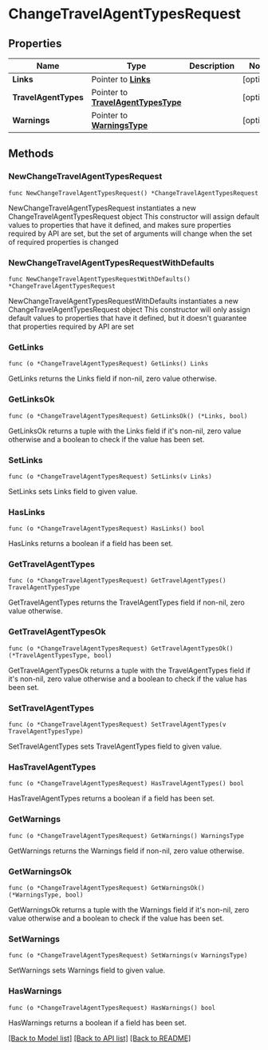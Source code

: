 # ChangeTravelAgentTypesRequest

## Properties

Name | Type | Description | Notes
------------ | ------------- | ------------- | -------------
**Links** | Pointer to [**Links**](Links.md) |  | [optional] 
**TravelAgentTypes** | Pointer to [**TravelAgentTypesType**](TravelAgentTypesType.md) |  | [optional] 
**Warnings** | Pointer to [**WarningsType**](WarningsType.md) |  | [optional] 

## Methods

### NewChangeTravelAgentTypesRequest

`func NewChangeTravelAgentTypesRequest() *ChangeTravelAgentTypesRequest`

NewChangeTravelAgentTypesRequest instantiates a new ChangeTravelAgentTypesRequest object
This constructor will assign default values to properties that have it defined,
and makes sure properties required by API are set, but the set of arguments
will change when the set of required properties is changed

### NewChangeTravelAgentTypesRequestWithDefaults

`func NewChangeTravelAgentTypesRequestWithDefaults() *ChangeTravelAgentTypesRequest`

NewChangeTravelAgentTypesRequestWithDefaults instantiates a new ChangeTravelAgentTypesRequest object
This constructor will only assign default values to properties that have it defined,
but it doesn't guarantee that properties required by API are set

### GetLinks

`func (o *ChangeTravelAgentTypesRequest) GetLinks() Links`

GetLinks returns the Links field if non-nil, zero value otherwise.

### GetLinksOk

`func (o *ChangeTravelAgentTypesRequest) GetLinksOk() (*Links, bool)`

GetLinksOk returns a tuple with the Links field if it's non-nil, zero value otherwise
and a boolean to check if the value has been set.

### SetLinks

`func (o *ChangeTravelAgentTypesRequest) SetLinks(v Links)`

SetLinks sets Links field to given value.

### HasLinks

`func (o *ChangeTravelAgentTypesRequest) HasLinks() bool`

HasLinks returns a boolean if a field has been set.

### GetTravelAgentTypes

`func (o *ChangeTravelAgentTypesRequest) GetTravelAgentTypes() TravelAgentTypesType`

GetTravelAgentTypes returns the TravelAgentTypes field if non-nil, zero value otherwise.

### GetTravelAgentTypesOk

`func (o *ChangeTravelAgentTypesRequest) GetTravelAgentTypesOk() (*TravelAgentTypesType, bool)`

GetTravelAgentTypesOk returns a tuple with the TravelAgentTypes field if it's non-nil, zero value otherwise
and a boolean to check if the value has been set.

### SetTravelAgentTypes

`func (o *ChangeTravelAgentTypesRequest) SetTravelAgentTypes(v TravelAgentTypesType)`

SetTravelAgentTypes sets TravelAgentTypes field to given value.

### HasTravelAgentTypes

`func (o *ChangeTravelAgentTypesRequest) HasTravelAgentTypes() bool`

HasTravelAgentTypes returns a boolean if a field has been set.

### GetWarnings

`func (o *ChangeTravelAgentTypesRequest) GetWarnings() WarningsType`

GetWarnings returns the Warnings field if non-nil, zero value otherwise.

### GetWarningsOk

`func (o *ChangeTravelAgentTypesRequest) GetWarningsOk() (*WarningsType, bool)`

GetWarningsOk returns a tuple with the Warnings field if it's non-nil, zero value otherwise
and a boolean to check if the value has been set.

### SetWarnings

`func (o *ChangeTravelAgentTypesRequest) SetWarnings(v WarningsType)`

SetWarnings sets Warnings field to given value.

### HasWarnings

`func (o *ChangeTravelAgentTypesRequest) HasWarnings() bool`

HasWarnings returns a boolean if a field has been set.


[[Back to Model list]](../README.md#documentation-for-models) [[Back to API list]](../README.md#documentation-for-api-endpoints) [[Back to README]](../README.md)


